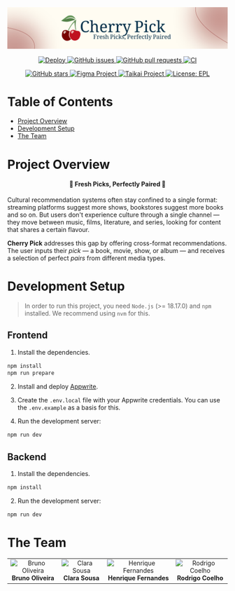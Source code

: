 <div align="center">
    <img alt="Banner" src="./assets/banner.png">
</div>

<p align="center">
  <a href="https://github.com/HenriqueSFernandes/CherryPick/actions/workflows/deploy.yml">
    <img alt="Deploy" src="https://img.shields.io/github/actions/workflow/status/HenriqueSFernandes/CherryPick/deploy.yml?label=Deploy&logo=githubactions&logoColor=white&labelColor=0b2e44&color=b41b27">
  </a>
  <a href="https://github.com/HenriqueSFernandes/CherryPick/issues">
    <img alt="GitHub issues" src="https://img.shields.io/github/issues/HenriqueSFernandes/CherryPick?label=Issues&labelColor=0b2e44&color=b41b27" />
  </a>
  <a href="https://github.com/HenriqueSFernandes/CherryPick/pulls">
    <img alt="GitHub pull requests" src="https://img.shields.io/github/issues-pr/HenriqueSFernandes/CherryPick?label=PRs&labelColor=0b2e44&color=b41b27" />
  </a>
  <a href="https://github.com/HenriqueSFernandes/CherryPick/actions/workflows/check.yml">
    <img alt="CI" src="https://img.shields.io/github/actions/workflow/status/HenriqueSFernandes/CherryPick/lint.yml?label=Checks&logo=eslint&logoColor=white&labelColor=0b2e44&color=b41b27">
  </a>
</p>

<p align="center">
  <a href="https://github.com/HenriqueSFernandes/CherryPick/stargazers">
    <img alt="GitHub stars" src="https://img.shields.io/github/stars/HenriqueSFernandes/CherryPick?style=flat&logo=github&logoColor=white&label=Stars&labelColor=0b2e44&color=b41b27" />
  </a>
  <a href="https://www.figma.com/design/gPBEkQUZbiTJnn7XmYfYIN/Untitled?node-id=59-18&t=D8GtG0ijODsHL7bv-1">
    <img alt="Figma Project" src="https://img.shields.io/badge/Figma-577f4e?logo=figma&logoColor=white">
  </a>
  <a href="https://taikai.network/shift-appens/hackathons/shift-appens-2025/projects/cma5qmwbm0dghu9xxhfum3wlk/idea">
    <img alt="Taikai Project" src="https://img.shields.io/badge/Taikai-577f4e">
  </a>
  <a href="https://github.com/HenriqueSFernandes/CherryPick/blob/main/LICENSE">
    <img alt="License: EPL" src="https://img.shields.io/github/license/HenriqueSFernandes/CherryPick?label=License&logo=readthedocs&logoColor=white&labelColor=0b2e44&color=b41b27" />
  </a>
</p>

# Table of Contents

- [Project Overview](#project-overview)
- [Development Setup](#development-setup)
- [The Team](#the-team)

# Project Overview

<h4 align="center">
🍒 Fresh Picks, Perfectly Paired 🍒
</h4>

Cultural recommendation systems often stay confined to a single format: streaming platforms suggest more shows, bookstores suggest more books and so on. But users don't experience culture through a single channel — they move between music, films, literature, and series, looking for content that shares a certain flavour.

**Cherry Pick** addresses this gap by offering cross-format recommendations. The user inputs their *pick* — a book, movie, show, or album — and receives a selection of perfect *pairs* from different media types. 

# Development Setup

> In order to run this project, you need `Node.js` (>= 18.17.0) and `npm` installed. We recommend using `nvm` for this.

## Frontend

1. Install the dependencies.
  ```bash
  npm install
  npm run prepare
  ```

2. Install and deploy [Appwrite](https://appwrite.io/docs/advanced/self-hosting).

3. Create the `.env.local` file with your Appwrite credentials. You can use the `.env.example` as a basis for this.

4. Run the development server:
  ```bash
  npm run dev
  ```

## Backend

1. Install the dependencies.
  ```bash
  npm install
  ```

2. Run the development server:
  ```bash
  npm run dev
  ```

# The Team

<table>
  <tr>
    <td align="center">
      <img src="https://avatars.githubusercontent.com/u/42045371?v=4" width="auto" height="auto" alt="Bruno Oliveira">
      <br>
      <b>Bruno Oliveira</b>
    </td>
    <td align="center">
      <img src="https://avatars.githubusercontent.com/u/116096892?v=4" width="auto" height="auto" alt="Clara Sousa">
      <br>
      <b>Clara Sousa</b>
    </td>
    <td align="center">
      <img src="https://avatars.githubusercontent.com/u/85371550?v=4" width="auto" height="auto" alt="Henrique Fernandes">
      <br>
      <b>Henrique Fernandes</b>
    </td>
    <td align="center">
      <img src="https://avatars.githubusercontent.com/u/123483459?v=4" width="auto" height="auto" alt="Rodrigo Coelho">
      <br>
      <b>Rodrigo Coelho</b>
    </td>
  </tr>
</table>

